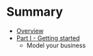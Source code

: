 # Summary

* [Overview](README.md)
* [Part I - Getting started](getting-started.md)
   * Model your business

